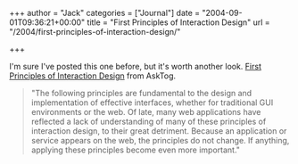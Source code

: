 +++
author = "Jack"
categories = ["Journal"]
date = "2004-09-01T09:36:21+00:00"
title = "First Principles of Interaction Design"
url = "/2004/first-principles-of-interaction-design/"

+++

I'm sure I've posted this one before, but it's worth another look. [First Principles of Interaction Design][1] from AskTog.

> 
> 
> "The following principles are fundamental to the design and implementation of effective interfaces, whether for traditional GUI environments or the web. Of late, many web applications have reflected a lack of understanding of many of these principles of interaction design, to their great detriment. Because an application or service appears on the web, the principles do not change. If anything, applying these principles become even more important."
> 
>

 [1]: http://www.asktog.com/basics/firstPrinciples.html